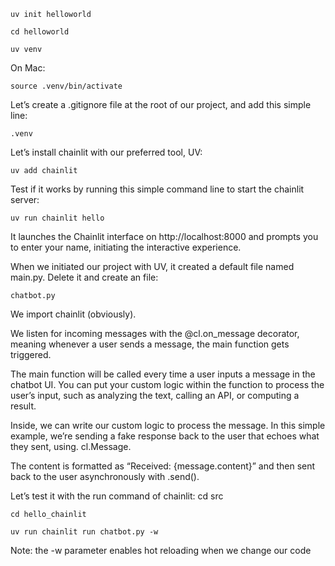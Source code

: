     uv init helloworld

    cd helloworld

    uv venv

On Mac:

    source .venv/bin/activate

Let’s create a .gitignore file at the root of our project, and add this simple line:

    .venv

Let’s install chainlit with our preferred tool, UV:

    uv add chainlit

Test if it works by running this simple command line to start the chainlit server:

    uv run chainlit hello

It launches the Chainlit interface on http://localhost:8000 and prompts you to enter your name, initiating the interactive experience.

When we initiated our project with UV, it created a default file named main.py. Delete it and create an file:

    chatbot.py

We import chainlit (obviously).

We listen for incoming messages with the @cl.on_message decorator, meaning whenever a user sends a message, the main function gets triggered.

The main function will be called every time a user inputs a message in the chatbot UI. You can put your custom logic within the function to process the user’s input, such as analyzing the text, calling an API, or computing a result.

Inside, we can write our custom logic to process the message. In this simple example, we’re sending a fake response back to the user that echoes what they sent, using. cl.Message.

The content is formatted as “Received: {message.content}” and then sent back to the user asynchronously with .send().

Let’s test it with the run command of chainlit:
    cd src

    cd hello_chainlit
    
    uv run chainlit run chatbot.py -w

Note: the -w parameter enables hot reloading when we change our code